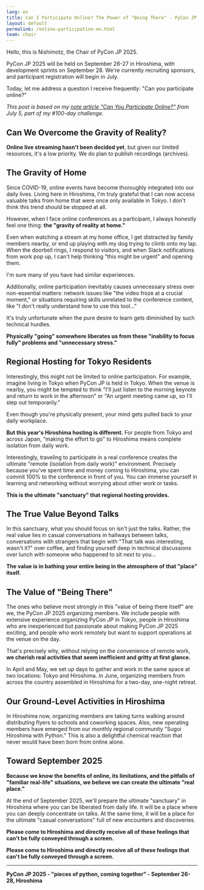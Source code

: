 ```yaml
---
lang: en
title: Can I Participate Online? The Power of "Being There" - PyCon JP 2025 Chair's Report
layout: default
permalink: /online-participation-en.html
team: chair
---
```


Hello, this is Nishimotz, the Chair of PyCon JP 2025.

PyCon JP 2025 will be held on September 26-27 in Hiroshima, with development sprints on September 28. We're currently recruiting sponsors, and participant registration will begin in July.

Today, let me address a question I receive frequently: "Can you participate online?"

*This post is based on my [note article "Can You Participate Online?"](https://note.com/24motz/n/n6fc5e4245bff) from July 5, part of my #100-day challenge.*

## Can We Overcome the Gravity of Reality?

**Online live streaming hasn't been decided yet**, but given our limited resources, it's a low priority. We do plan to publish recordings (archives).

## The Gravity of Home

Since COVID-19, online events have become thoroughly integrated into our daily lives. Living here in Hiroshima, I'm truly grateful that I can now access valuable talks from home that were once only available in Tokyo. I don't think this trend should be stopped at all.

However, when I face online conferences as a participant, I always honestly feel one thing: **the "gravity of reality at home."**

Even when watching a stream at my home office, I get distracted by family members nearby, or end up playing with my dog trying to climb onto my lap. When the doorbell rings, I respond to visitors, and when Slack notifications from work pop up, I can't help thinking "this might be urgent" and opening them.

I'm sure many of you have had similar experiences.

Additionally, online participation inevitably causes unnecessary stress over non-essential matters: network issues like "the video froze at a crucial moment," or situations requiring skills unrelated to the conference content, like "I don't really understand how to use this tool..."

It's truly unfortunate when the pure desire to learn gets diminished by such technical hurdles.

**Physically "going" somewhere liberates us from these "inability to focus fully" problems and "unnecessary stress."**

## Regional Hosting for Tokyo Residents

Interestingly, this might not be limited to online participation. For example, imagine living in Tokyo when PyCon JP is held in Tokyo. When the venue is nearby, you might be tempted to think "I'll just listen to the morning keynote and return to work in the afternoon" or "An urgent meeting came up, so I'll step out temporarily."

Even though you're physically present, your mind gets pulled back to your daily workplace.

**But this year's Hiroshima hosting is different.** For people from Tokyo and across Japan, "making the effort to go" to Hiroshima means complete isolation from daily work.

Interestingly, traveling to participate in a real conference creates the ultimate "remote (isolation from daily work)" environment. Precisely because you've spent time and money coming to Hiroshima, you can commit 100% to the conference in front of you. You can immerse yourself in learning and networking without worrying about other work or tasks.

**This is the ultimate "sanctuary" that regional hosting provides.**

## The True Value Beyond Talks

In this sanctuary, what you should focus on isn't just the talks. Rather, the real value lies in casual conversations in hallways between talks, conversations with strangers that begin with "That talk was interesting, wasn't it?" over coffee, and finding yourself deep in technical discussions over lunch with someone who happened to sit next to you...

**The value is in bathing your entire being in the atmosphere of that "place" itself.**

## The Value of "Being There"

The ones who believe most strongly in this "value of being there itself" are we, the PyCon JP 2025 organizing members. We include people with extensive experience organizing PyCon JP in Tokyo, people in Hiroshima who are inexperienced but passionate about making PyCon JP 2025 exciting, and people who work remotely but want to support operations at the venue on the day.

That's precisely why, without relying on the convenience of remote work, **we cherish real activities that seem inefficient and gritty at first glance.**

In April and May, we set up days to gather and work in the same space at two locations: Tokyo and Hiroshima. In June, organizing members from across the country assembled in Hiroshima for a two-day, one-night retreat.

## Our Ground-Level Activities in Hiroshima

In Hiroshima now, organizing members are taking turns walking around distributing flyers to schools and coworking spaces. Also, new operating members have emerged from our monthly regional community "Sugoi Hiroshima with Python." This is also a delightful chemical reaction that never would have been born from online alone.

## Toward September 2025

**Because we know the benefits of online, its limitations, and the pitfalls of "familiar real-life" situations, we believe we can create the ultimate "real place."**

At the end of September 2025, we'll prepare the ultimate "sanctuary" in Hiroshima where you can be liberated from daily life. It will be a place where you can deeply concentrate on talks. At the same time, it will be a place for the ultimate "casual conversations" full of new encounters and discoveries.

**Please come to Hiroshima and directly receive all of these feelings that can't be fully conveyed through a screen.**

**Please come to Hiroshima and directly receive all of these feelings that can't be fully conveyed through a screen.**

---

**PyCon JP 2025 - "pieces of python, coming together" - September 26-28, Hiroshima**
